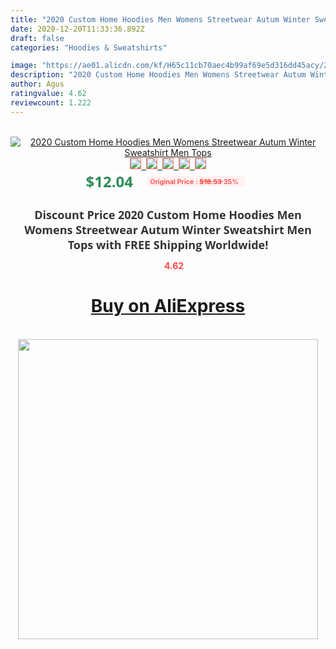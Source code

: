 ```yaml
---
title: "2020 Custom Home Hoodies Men Womens Streetwear Autum Winter Sweatshirt Men Tops"
date: 2020-12-20T11:33:36.892Z
draft: false
categories: "Hoodies & Sweatshirts"

image: "https://ae01.alicdn.com/kf/H65c11cb70aec4b99af69e5d316dd45acy/2020-Custom-Home-Hoodies-Men-Womens-Streetwear-Autum-Winter-Sweatshirt-Men-Tops.jpg"
description: "2020 Custom Home Hoodies Men Womens Streetwear Autum Winter Sweatshirt Men Tops"
author: Agus
ratingvalue: 4.62
reviewcount: 1.222
---
```

<br>
<div style="text-align: center;">
<a href="https://s.click.aliexpress.com/e/_A8j7HL" target="_blank" rel="nofollow noopener noreferrer"><img alt="2020 Custom Home Hoodies Men Womens Streetwear Autum Winter Sweatshirt Men Tops" class="magnifier-image" src="https://ae01.alicdn.com/kf/H65c11cb70aec4b99af69e5d316dd45acy/2020-Custom-Home-Hoodies-Men-Womens-Streetwear-Autum-Winter-Sweatshirt-Men-Tops.jpg_640x640.jpg">
<br>
<img style="border:1px solid salmon" src="https://ae01.alicdn.com/kf/H65c11cb70aec4b99af69e5d316dd45acy/2020-Custom-Home-Hoodies-Men-Womens-Streetwear-Autum-Winter-Sweatshirt-Men-Tops.jpg_120x120.jpg">&nbsp;&nbsp;<img style="border:1px solid salmon" src="https://ae01.alicdn.com/kf/H43d1d870ea7f4a639638a9d86363fc421/2020-Custom-Home-Hoodies-Men-Womens-Streetwear-Autum-Winter-Sweatshirt-Men-Tops.jpg_120x120.jpg">&nbsp;&nbsp;<img style="border:1px solid salmon" src="https://ae01.alicdn.com/kf/Hb1aaa73236df476483f60687c967890fh/2020-Custom-Home-Hoodies-Men-Womens-Streetwear-Autum-Winter-Sweatshirt-Men-Tops.jpg_120x120.jpg">&nbsp;&nbsp;<img style="border:1px solid salmon" src="https://ae01.alicdn.com/kf/H4be566537c1644e285f138417140574cr/2020-Custom-Home-Hoodies-Men-Womens-Streetwear-Autum-Winter-Sweatshirt-Men-Tops.jpg_120x120.jpg">&nbsp;&nbsp;<img style="border:1px solid salmon" src="https://ae01.alicdn.com/kf/H98c30dfc58eb478fab5f95a7cfdb82cbd/2020-Custom-Home-Hoodies-Men-Womens-Streetwear-Autum-Winter-Sweatshirt-Men-Tops.jpg_120x120.jpg"></a></div><br0>
<div style="text-align: center;"><span style="background-color: white; border: 0px; box-sizing: border-box; color: seagreen; display: inline-block; font-family: &quot;open sans&quot; , &quot;arial&quot; , &quot;helvetica&quot; , sans-serif , &quot;heiti&quot;; font-size: 24px; font-stretch: inherit; font-weight: 700; line-height: inherit; margin: 0px 10px 0px 0px; padding: 0px; vertical-align: middle;">$12.04 </span>
<span style="background: rgb(255 , 241 , 241); border-radius: 3px; border: 0px; box-sizing: border-box; color: #ff4747; display: inline-block; font-family: inherit; font-size: 12px; font-stretch: inherit; font-style: inherit; font-variant: inherit; font-weight: 600; line-height: inherit; margin: 0px; padding: 2px 5px; transform: scale(0.9); vertical-align: middle;">Original Price : <b style="text-decoration: line-through;">$18.53 </b> 35%&nbsp;&nbsp;</span></div>
<h1 style="color: #333333; display: inline-block; font-family: &quot;open sans&quot; , &quot;arial&quot; , &quot;helvetica&quot; , sans-serif , &quot;heiti&quot;; font-size: 18px; font-stretch: inherit; font-weight: 700; text-align: center;">Discount Price 2020 Custom Home Hoodies Men Womens Streetwear Autum Winter Sweatshirt Men Tops with FREE Shipping Worldwide!</h1>
<div style="color: #ff4747; text-align: center;">
<img src="https://4.bp.blogspot.com/-M0ZcTcb-5uY/XleCXlxnR4I/AAAAAAAAAEc/OrjgMkXV1oMQFaCRZj5HQwOCBcu3w1FegCPcBGAYYCw/s1600/star.png" style="height: 15px;">&nbsp;<b>4.62</b></div>
<div class="button_cont" align="center"><a class="buynow_a" href="https://s.click.aliexpress.com/e/_A8j7HL" target="_blank" rel="nofollow noopener noreferrer"><H1>Buy on AliExpress</H1></a></div><br>
<div class="separator" style="clear: both; text-align: center;">
<img src="https://lh3.googleusercontent.com/-pTy5HemUv9M/XlePHvY0dAI/AAAAAAAAAE4/0nX5iRUoIWY8eMW9Dpxeirr157OZliDIgCLcBGAsYHQ/s1600/badge.gif" width="480">
</div>
